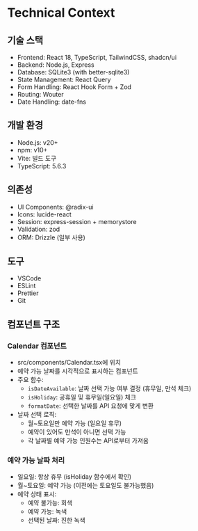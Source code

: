 # Technical Context

## 기술 스택
- Frontend: React 18, TypeScript, TailwindCSS, shadcn/ui
- Backend: Node.js, Express
- Database: SQLite3 (with better-sqlite3)
- State Management: React Query
- Form Handling: React Hook Form + Zod
- Routing: Wouter
- Date Handling: date-fns

## 개발 환경
- Node.js: v20+
- npm: v10+
- Vite: 빌드 도구
- TypeScript: 5.6.3

## 의존성
- UI Components: @radix-ui
- Icons: lucide-react
- Session: express-session + memorystore
- Validation: zod
- ORM: Drizzle (일부 사용)

## 도구
- VSCode
- ESLint
- Prettier
- Git

## 컴포넌트 구조
### Calendar 컴포넌트
- src/components/Calendar.tsx에 위치
- 예약 가능 날짜를 시각적으로 표시하는 컴포넌트
- 주요 함수:
  - `isDateAvailable`: 날짜 선택 가능 여부 결정 (휴무일, 만석 체크)
  - `isHoliday`: 공휴일 및 휴무일(일요일) 체크
  - `formatDate`: 선택한 날짜를 API 요청에 맞게 변환
- 날짜 선택 로직:
  - 월~토요일만 예약 가능 (일요일 휴무)
  - 예약이 있어도 만석이 아니면 선택 가능
  - 각 날짜별 예약 가능 인원수는 API로부터 가져옴

### 예약 가능 날짜 처리
- 일요일: 항상 휴무 (isHoliday 함수에서 확인)
- 월~토요일: 예약 가능 (이전에는 토요일도 불가능했음)
- 예약 상태 표시:
  - 예약 불가능: 회색
  - 예약 가능: 녹색
  - 선택된 날짜: 진한 녹색